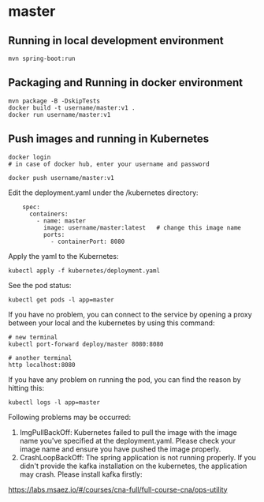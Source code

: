 # master

## Running in local development environment

```
mvn spring-boot:run
```

## Packaging and Running in docker environment

```
mvn package -B -DskipTests
docker build -t username/master:v1 .
docker run username/master:v1
```

## Push images and running in Kubernetes

```
docker login 
# in case of docker hub, enter your username and password

docker push username/master:v1
```

Edit the deployment.yaml under the /kubernetes directory:
```
    spec:
      containers:
        - name: master
          image: username/master:latest   # change this image name
          ports:
            - containerPort: 8080

```

Apply the yaml to the Kubernetes:
```
kubectl apply -f kubernetes/deployment.yaml
```

See the pod status:
```
kubectl get pods -l app=master
```

If you have no problem, you can connect to the service by opening a proxy between your local and the kubernetes by using this command:
```
# new terminal
kubectl port-forward deploy/master 8080:8080

# another terminal
http localhost:8080
```

If you have any problem on running the pod, you can find the reason by hitting this:
```
kubectl logs -l app=master
```

Following problems may be occurred:

1. ImgPullBackOff:  Kubernetes failed to pull the image with the image name you've specified at the deployment.yaml. Please check your image name and ensure you have pushed the image properly.
1. CrashLoopBackOff: The spring application is not running properly. If you didn't provide the kafka installation on the kubernetes, the application may crash. Please install kafka firstly:

https://labs.msaez.io/#/courses/cna-full/full-course-cna/ops-utility

